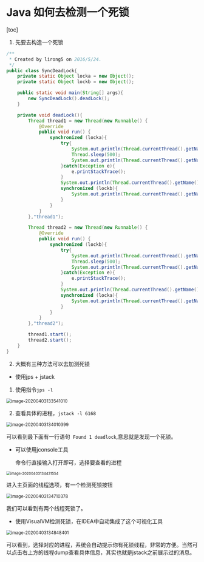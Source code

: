 #  Java 如何去检测一个死锁

[toc]

1. 先要去构造一个死锁

```java
/**
 * Created by lirong5 on 2016/5/24.
 */
public class SyncDeadLock{
    private static Object locka = new Object();
    private static Object lockb = new Object();

    public static void main(String[] args){
        new SyncDeadLock().deadLock();
    }

    private void deadLock(){
        Thread thread1 = new Thread(new Runnable() {
            @Override
            public void run() {
                synchronized (locka){
                    try{
                        System.out.println(Thread.currentThread().getName()+" get locka ing!");
                        Thread.sleep(500);
                        System.out.println(Thread.currentThread().getName()+" after sleep 500ms!");
                    }catch(Exception e){
                        e.printStackTrace();
                    }
                    System.out.println(Thread.currentThread().getName()+" need lockb!Just waiting!");
                    synchronized (lockb){
                        System.out.println(Thread.currentThread().getName()+" get lockb ing!");
                    }
                }
            }
        },"thread1");

        Thread thread2 = new Thread(new Runnable() {
            @Override
            public void run() {
                synchronized (lockb){
                    try{
                        System.out.println(Thread.currentThread().getName()+" get lockb ing!");
                        Thread.sleep(500);
                        System.out.println(Thread.currentThread().getName()+" after sleep 500ms!");
                    }catch(Exception e){
                        e.printStackTrace();
                    }
                    System.out.println(Thread.currentThread().getName()+" need locka! Just waiting!");
                    synchronized (locka){
                        System.out.println(Thread.currentThread().getName()+" get locka ing!");
                    }
                }
            }
        },"thread2");

        thread1.start();
        thread2.start();
    }
}
```

2. 大概有三种方法可以去加测死锁

- 使用jps + jstack

1. 使用指令`jps -l`

<img src="https://i.loli.net/2020/04/03/LQAYBCeqfjgJEyV.png" alt="image-20200403133541010" style="zoom:80%;" />

2. 查看具体的进程，`jstack -l 6168`

<img src="https://i.loli.net/2020/04/03/ZCnudwc2v94JSHq.png" alt="image-20200403134010399" style="zoom:80%;" />

可以看到最下面有一行语句` Found 1 deadlock`,意思就是发现一个死锁。

- 可以使用jconsole工具

  命令行直接输入打开即可，选择要查看的进程

<img src="https://i.loli.net/2020/04/03/6wMIDi241KSePBL.png" alt="image-20200403134431554" style="zoom:67%;" />

进入主页面的线程选项，有一个检测死锁按钮

<img src="https://i.loli.net/2020/04/03/QkfPeoGK4Rs2t9q.png" alt="image-20200403134710378" style="zoom:80%;" />

我们可以看到有两个线程死锁了。

-  使用VisualVM检测死锁，在IDEA中自动集成了这个可视化工具

<img src="https://i.loli.net/2020/04/03/7JP5LghUkznSsrj.png" alt="image-20200403134848401" style="zoom:80%;" />

可以看到，选择对应的进程，系统会自动提示你有死锁线程，非常的方便。当然可以点击右上方的线程dump查看具体信息，其实也就是jstack之前展示过的消息。